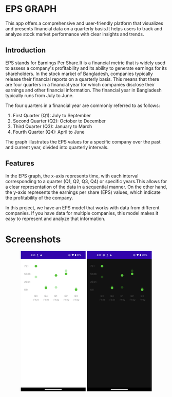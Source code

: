 # **EPS GRAPH**

This  app offers a comprehensive and user-friendly platform that visualizes and presents financial data on a quarterly basis.It helps users to track and analyze stock market performance with clear insights and trends.

## Introduction
EPS stands for Earnings Per Share.It is a financial metric that is widely used to assess a company's profitability and its ability to generate earnings for its shareholders. In the stock market of Bangladesh, companies typically release their financial reports on a quarterly basis. This means that there are four quarters in a financial year for which companies disclose their earnings and other financial information. 
The financial year in Bangladesh typically runs from July to June.

The four quarters in a financial year are commonly referred to as follows:

1. First Quarter (Q1): July to September
2. Second Quarter (Q2): October to December
3. Third Quarter (Q3): January to March
4. Fourth Quarter (Q4): April to June

The graph illustrates the EPS values for a specific company over the past  and current year, divided into quarterly intervals.


## Features
In the EPS graph, the x-axis represents time, with each interval corresponding to a quarter (Q1, Q2, Q3, Q4) or specific years.This allows for a clear representation of the data in a sequential manner.
On the other hand, the y-axis represents the earnings per share (EPS) values, which indicate the profitability of the company.

In this project, we have an EPS model that works with data from different companies. If you have data for multiple companies, this model makes it easy to represent and analyze that information.

# Screenshots
<p align="center" width="100%">
    <img width="40%" src="https://github.com/Amit-guha/EPS_Graph/blob/main/app/src/main/res/drawable/day_eps_graph.png"> 
    <img width="40%" src="https://github.com/Amit-guha/EPS_Graph/blob/main/app/src/main/res/drawable/night_eps_graph.png"> 
</p>
